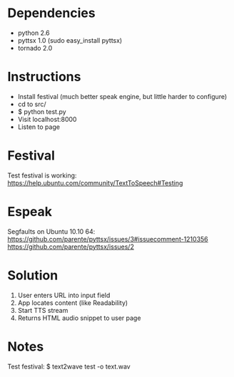 Dependencies
============

 * python 2.6
 * pyttsx 1.0 (sudo easy_install pyttsx)
 * tornado 2.0

Instructions
============

 * Install festival (much better speak engine, but little harder to configure)
 * cd to src/
 * $ python test.py
 * Visit localhost:8000
 * Listen to page

Festival
========
Test festival is working:
https://help.ubuntu.com/community/TextToSpeech#Testing

Espeak
======
Segfaults on Ubuntu 10.10 64:
https://github.com/parente/pyttsx/issues/3#issuecomment-1210356
https://github.com/parente/pyttsx/issues/2


Solution
========
1. User enters URL into input field
2. App locates content (like Readability)
3. Start TTS stream
4. Returns HTML audio snippet to user page

Notes
=====
Test festival:
$ text2wave test -o text.wav